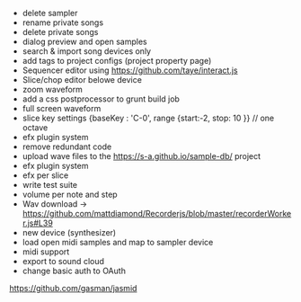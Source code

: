  - delete  sampler	 
 - rename  private songs	
 - delete  private songs	
 - dialog preview and open samples
 - search & import song devices only
 - add tags to project configs (project property page) 
 - Sequencer editor using https://github.com/taye/interact.js
 - Slice/chop editor belowe device
 - zoom waveform
 - add a css postprocessor to grunt build job
 - full screen waveform
 - slice key settings {baseKey : 'C-0', range {start:-2, stop: 10 }} // one octave
 - efx plugin system
 - remove redundant code
 - upload wave files to the https://s-a.github.io/sample-db/ project
 - efx plugin system
 - efx per slice
 - write test suite
 - volume per note and step
 - Wav download -> https://github.com/mattdiamond/Recorderjs/blob/master/recorderWorker.js#L39
 - new device (synthesizer)
 - load open midi samples and map to sampler device
 - midi support
 - export to sound cloud
 - change basic auth to OAuth
 
 https://github.com/gasman/jasmid 